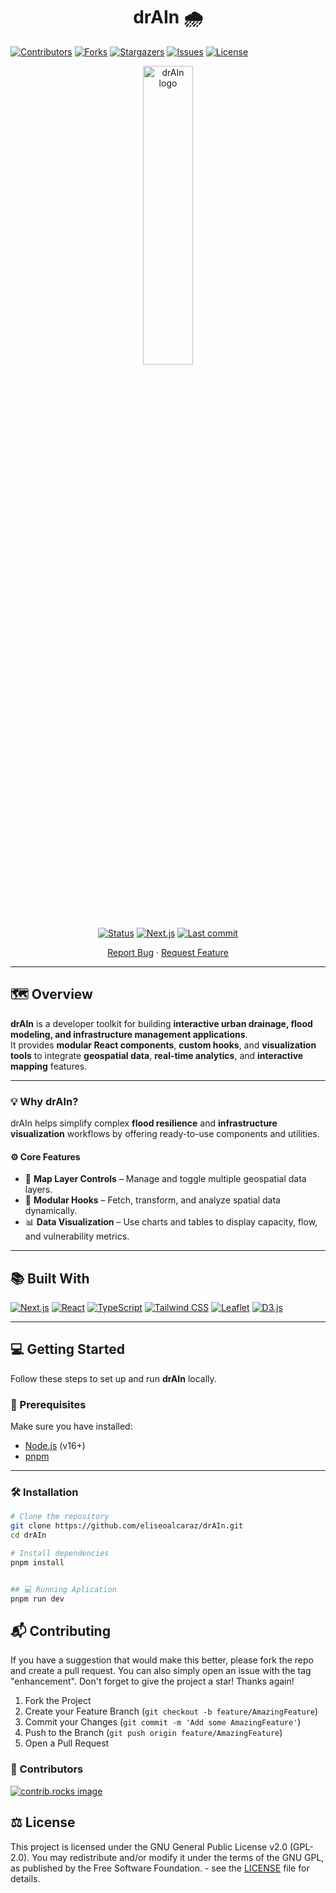<h1 align="center">drAIn 🌧️</h1>
<a id="readme-top"></a>

[![Contributors][contributors-shield]][contributors-url]
[![Forks][forks-shield]][forks-url]
[![Stargazers][stars-shield]][stars-url]
[![Issues][issues-shield]][issues-url]
<a href="https://github.com/eliseoalcaraz/drAIn/blob/main/LICENSE">
<img alt="License" src="https://img.shields.io/badge/License-GPL--2.0-blue?style=for-the-badge" />
</a>

<div align="center">
  <a href="https://github.com/eliseoalcaraz/drAIn">
    <img src="public/images/logo.png" alt="drAIn logo" width="40%" height="35%">
  </a>
  <br />
  <p align="center">
    <a href="#"><img alt="Status" src="https://img.shields.io/badge/status-Beta-yellow?style=flat&color=yellow" /></a>
    <a href="https://nextjs.org/"><img alt="Next.js" src="https://img.shields.io/badge/Next.js-15.5.4-2B2B2B?logo=nextdotjs&logoColor=white&style=flat" /></a>
    <a href="https://github.com/eliseoalcaraz/drAIn/commits/main"><img alt="Last commit" src="https://proxy.cyb3rko.de/shields/github/last-commit/eliseoalcaraz/drAIn?color=coral&logo=git&logoColor=white" /></a>
  </p>
  <a href="https://github.com/eliseoalcaraz/drAIn/issues/new?labels=bug&template=bug-report---.md">Report Bug</a>
  &middot;
  <a href="https://github.com/eliseoalcaraz/drAIn/issues/new?labels=enhancement&template=feature-request---.md">Request Feature</a>
</div>

---

## 🗺️ Overview

**drAIn** is a developer toolkit for building **interactive urban drainage, flood modeling, and infrastructure management applications**.  
It provides **modular React components**, **custom hooks**, and **visualization tools** to integrate **geospatial data**, **real-time analytics**, and **interactive mapping** features.

---

### 💡 Why drAIn?

drAIn helps simplify complex **flood resilience** and **infrastructure visualization** workflows by offering ready-to-use components and utilities.

#### ⚙️ Core Features

- 🎨 **Map Layer Controls** – Manage and toggle multiple geospatial data layers.  
- 🧩 **Modular Hooks** – Fetch, transform, and analyze spatial data dynamically.  
- 📊 **Data Visualization** – Use charts and tables to display capacity, flow, and vulnerability metrics.

---

## 📚 Built With

<p align="left">
  <a href="https://nextjs.org/"><img alt="Next.js" src="https://img.shields.io/badge/Next.js-2B2B2B?logo=nextdotjs&logoColor=white&style=flat" /></a>
  <a href="https://react.dev/"><img alt="React" src="https://img.shields.io/badge/React-61DAFB?logo=react&logoColor=black&style=flat" /></a>
  <a href="https://www.typescriptlang.org/"><img alt="TypeScript" src="https://img.shields.io/badge/TypeScript-3178C6?logo=typescript&logoColor=white&style=flat" /></a>
  <a href="https://tailwindcss.com/"><img alt="Tailwind CSS" src="https://img.shields.io/badge/Tailwind_CSS-0EA5E9?logo=tailwindcss&logoColor=white&style=flat" /></a>
  <a href="https://leafletjs.com/"><img alt="Leaflet" src="https://img.shields.io/badge/Leaflet-199900?logo=leaflet&logoColor=white&style=flat" /></a>
  <a href="https://d3js.org/"><img alt="D3.js" src="https://img.shields.io/badge/D3.js-F9A03C?logo=d3dotjs&logoColor=white&style=flat" /></a>
</p>

---

## 💻 Getting Started

Follow these steps to set up and run **drAIn** locally.

### 🔧 Prerequisites

Make sure you have installed:

- [Node.js](https://nodejs.org/) (v16+)
- [pnpm](https://pnpm.io/)

---

### 🛠️ Installation

```bash
# Clone the repository
git clone https://github.com/eliseoalcaraz/drAIn.git
cd drAIn

# Install dependencies
pnpm install


## 💻 Running Aplication
pnpm run dev
```

<!-- CONTRIBUTING -->

## 📬 Contributing

If you have a suggestion that would make this better, please fork the repo and create a pull request. You can also simply open an issue with the tag "enhancement".
Don't forget to give the project a star! Thanks again!

1. Fork the Project
2. Create your Feature Branch (`git checkout -b feature/AmazingFeature`)
3. Commit your Changes (`git commit -m 'Add some AmazingFeature'`)
4. Push to the Branch (`git push origin feature/AmazingFeature`)
5. Open a Pull Request

### 📢 Contributors

<a href="https://github.com/eliseoalcaraz/drAIn/graphs/contributors">
  <img src="https://contrib.rocks/image?repo=eliseoalcarz/drAIn" alt="contrib.rocks image" />
</a>

<!-- LICENSE -->

## ⚖️ License

This project is licensed under the GNU General Public License v2.0 (GPL-2.0).
You may redistribute and/or modify it under the terms of the GNU GPL, as published by the Free Software Foundation. - see the [LICENSE](LICENSE) file for details.

<!-- MARKDOWN LINKS & IMAGES -->
<!-- https://www.markdownguide.org/basic-syntax/#reference-style-links -->

[contributors-shield]: https://img.shields.io/github/contributors/eliseoalcarz/drAIn.svg?style=for-the-badge
[contributors-url]: https://github.com/eliseoalcaraz/drAIn/graphs/contributors
[forks-shield]: https://img.shields.io/github/forks/eliseoalcaraz/drAIn.svg?style=for-the-badge
[forks-url]: https://github.com/eliseoalcaraz/drAIn/network/members
[stars-shield]: https://img.shields.io/github/stars/eliseoalcaraz/drAIn.svg?style=for-the-badge
[stars-url]: https://github.com/eliseoalcaraz/drAIn/stargazers
[issues-shield]: https://img.shields.io/github/issues/eliseoalcaraz/drAIn.svg?style=for-the-badge
[issues-url]: https://github.com/eliseoalcaraz/drAIn/issues

